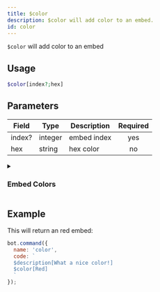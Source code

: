 ```yaml
---
title: $color 
description: $color will add color to an embed.
id: color
---
```


`$color` will add color to an embed

## Usage

```php
$color[index?;hex]
```

## Parameters 


| Field     | Type    | Description                                        | Required |
|-----------|---------|----------------------------------------------------| :------: |
| index?    | integer  | embed index                             | yes      |
| hex    | string  | hex color                             | no      |

<details>
  <summary><h3> Embed Colors </h3></summary>
  
```js
+ Default
+ White
+ Aqua
+ Green
+ Blue
+ Yellow
+ Purple
+ LuminousVividPink
+ Fuchsia
+ Gold
+ Orange
+ Red
+ Grey
+ Navy
+ DarkAqua
+ DarkGreen
+ DarkBlue
+ DarkPurple
+ DarkVividPink
+ DarkGold
+ DarkOrange
+ DarkRed
+ DarkGrey
+ DarkerGrey
+ LightGrey
+ DarkNavy
+ Blurple
+ Greyple
+ DarkButNotBlack
+ NotQuiteBlack
+ Random
```
  
</details>
  
## Example

This will return an red embed:

```javascript
bot.command({
  name: 'color',
  code: `
  $description[What a nice color!]
  $color[Red]
  `
});
```

